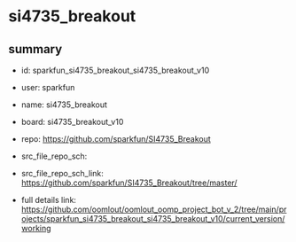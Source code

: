 # si4735_breakout
 
## summary 
* id: sparkfun_si4735_breakout_si4735_breakout_v10
* user: sparkfun
* name: si4735_breakout
* board: si4735_breakout_v10
* repo: https://github.com/sparkfun/SI4735_Breakout



* src_file_repo_sch: 
* src_file_repo_sch_link: https://github.com/sparkfun/SI4735_Breakout/tree/master/
* full details link: https://github.com/oomlout/oomlout_oomp_project_bot_v_2/tree/main/projects/sparkfun_si4735_breakout_si4735_breakout_v10/current_version/working  







